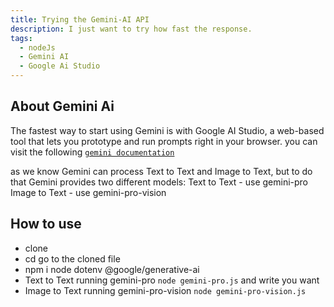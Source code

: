 ```yaml
---
title: Trying the Gemini-AI API
description: I just want to try how fast the response.
tags:
  - nodeJs
  - Gemini AI
  - Google Ai Studio
---
```


## About Gemini Ai

The fastest way to start using Gemini is with Google AI Studio, a web-based tool that lets you prototype and run prompts right in your browser. you can visit the following [`gemini documentation`](https://ai.google.dev/docs/gemini_api_overview)

as we know Gemini can process Text to Text and Image to Text, but to do that Gemini provides two different models:
Text to Text - use gemini-pro
Image to Text - use gemini-pro-vision

## How to use

- clone
- cd go to the cloned file
- npm i node dotenv @google/generative-ai
- Text to Text running gemini-pro `node gemini-pro.js` and write you want
- Image to Text running gemini-pro-vision `node gemini-pro-vision.js`
